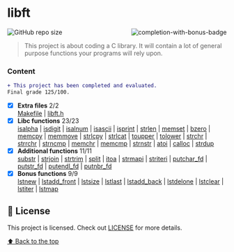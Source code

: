 # libft
<img src="https://game.42sp.org.br/static/assets/achievements/libftm.png" alt="completion-with-bonus-badge" align="right">

<!---Esses são exemplos. Veja https://shields.io para outras pessoas ou para personalizar este conjunto de escudos. Você pode querer incluir dependências, status do projeto e informações de licença aqui--->

![GitHub repo size](https://img.shields.io/github/repo-size/iuricode/README-template?style=for-the-badge)

> This project is about coding a C library.
It will contain a lot of general purpose functions your programs will rely upon.

### Content
```diff
+ This project has been completed and evaluated.
Final grade 125/100.
```
- [x] **Extra files** 2/2<br>
[Makefile](https://github.com/huedits/libft/blob/main/Makefile)
| [libft.h](https://github.com/huedits/libft/blob/main/libft.h)
- [x] **Libc functions** 23/23<br>
 [isalpha](https://github.com/huedits/libft/blob/main/ft_isalpha.c)
| [isdigit](https://github.com/huedits/libft/blob/main/ft_isdigit.c)
| [isalnum](https://github.com/huedits/libft/blob/main/ft_isalnum.c)
| [isascii](https://github.com/huedits/libft/blob/main/ft_isascii.c)
| [isprint](https://github.com/huedits/libft/blob/main/ft_isprint.c)
| [strlen](https://github.com/huedits/libft/blob/main/ft_strlen.c)
| [memset](https://github.com/huedits/libft/blob/main/ft_memset.c)
| [bzero](https://github.com/huedits/libft/blob/main/ft_bzero.c)
| [memcpy](https://github.com/huedits/libft/blob/main/ft_memcpy.c)
| [memmove](https://github.com/huedits/libft/blob/main/ft_memmove.c)
| [strlcpy](https://github.com/huedits/libft/blob/main/ft_strlcpy.c)
| [strlcat](https://github.com/huedits/libft/blob/main/ft_strlcat.c)
| [toupper](https://github.com/huedits/libft/blob/main/ft_toupper.c)
| [tolower](https://github.com/huedits/libft/blob/main/ft_tolower.c)
| [strchr](https://github.com/huedits/libft/blob/main/ft_strchr.c)
| [strrchr](https://github.com/huedits/libft/blob/main/ft_strrchr.c)
| [strncmp](https://github.com/huedits/libft/blob/main/ft_strncmp.c)
| [memchr](https://github.com/huedits/libft/blob/main/ft_memchr.c)
| [memcmp](https://github.com/huedits/libft/blob/main/ft_memcmp.c)
| [strnstr](https://github.com/huedits/libft/blob/main/ft_strnstr.c)
| [atoi](https://github.com/huedits/libft/blob/main/ft_atoi.c)
| [calloc](https://github.com/huedits/libft/blob/main/ft_calloc.c)
| [strdup](https://github.com/huedits/libft/blob/main/ft_strdup.c)
- [x] **Additional functions** 11/11 <br>
[substr](https://github.com/huedits/libft/blob/main/ft_substr.c)
| [strjoin](https://github.com/huedits/libft/blob/main/ft_strjoin.c)
| [strtrim](https://github.com/huedits/libft/blob/main/ft_strtrim.c)
| [split](https://github.com/huedits/libft/blob/main/ft_split.c)
| [itoa](https://github.com/huedits/libft/blob/main/ft_itoa.c)
| [strmapi](https://github.com/huedits/libft/blob/main/ft_strmapi.c)
| [striteri](https://github.com/huedits/libft/blob/main/ft_striteri.c)
| [putchar_fd](https://github.com/huedits/libft/blob/main/ft_putchar_fd.c)
| [putstr_fd](https://github.com/huedits/libft/blob/main/ft_putstr_fd.c)
| [putendl_fd](https://github.com/huedits/libft/blob/main/ft_putendl_fd.c)
| [putnbr_fd](https://github.com/huedits/libft/blob/main/ft_putnbr_fd.c)
- [x] **Bonus functions** 9/9<br>
[lstnew](https://github.com/huedits/libft/blob/main/ft_lstnew.c)
| [lstadd_front](https://github.com/huedits/libft/blob/main/ft_lstadd_front.c)
| [lstsize](https://github.com/huedits/libft/blob/main/ft_lstsize.c)
| [lstlast](https://github.com/huedits/libft/blob/main/ft_lstlast.c)
| [lstadd_back](https://github.com/huedits/libft/blob/main/ft_lstadd_back.c)
| [lstdelone](https://github.com/huedits/libft/blob/main/ft_lstdelone.c)
| [lstclear](https://github.com/huedits/libft/blob/main/ft_lstclear.c)
| [lstiter](https://github.com/huedits/libft/blob/main/ft_lstiter.c)
| [lstmap](https://github.com/huedits/libft/blob/main/ft_lstmap.c)

## 📝 License

This project is licensed. Check out [LICENSE](LICENSE.md) for more details.

[⬆ Back to the top](#libft)<br>
